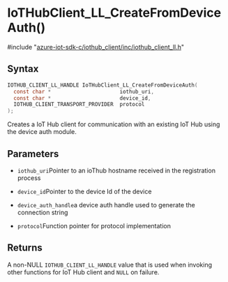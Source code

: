 # IoTHubClient_LL_CreateFromDeviceAuth()

\#include "[azure-iot-sdk-c/iothub_client/inc/iothub_client_ll.h](../iot-c-ref-iothub-client-ll-h.md)"  

## Syntax

```C
IOTHUB_CLIENT_LL_HANDLE IoTHubClient_LL_CreateFromDeviceAuth(
  const char *                      iothub_uri,
  const char *                      device_id,
  IOTHUB_CLIENT_TRANSPORT_PROVIDER  protocol
);
```

Creates a IoT Hub client for communication with an existing IoT Hub using the device auth module.

## Parameters
* `iothub_uri`Pointer to an ioThub hostname received in the registration process 

* `device_id`Pointer to the device Id of the device 

* `device_auth_handle`a device auth handle used to generate the connection string 

* `protocol`Function pointer for protocol implementation

## Returns
A non-NULL `IOTHUB_CLIENT_LL_HANDLE` value that is used when invoking other functions for IoT Hub client and `NULL` on failure.

